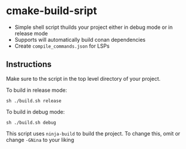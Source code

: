 # cmake-build-sript

* Simple shell script thuilds your project either in debug mode or in release mode
* Supports will automatically build conan dependencies
* Create `compile_commands.json` for LSPs

## Instructions
Make sure to the script in the top level directory of your project.

To build in release mode:

```
sh ./build.sh release
```

To build in debug mode:

```
sh ./build.sh debug
```

This script uses `ninja-build` to build the project. To change this, omit or change `-GNina` to your liking
